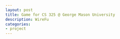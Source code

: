 ```yaml
---
layout: post
title: Game for CS 325 @ George Mason University
description: WireFu
categories:
- project
---
```


